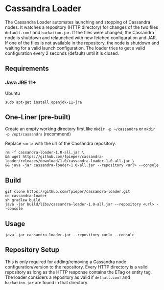 # Cassandra Loader

The Cassandra Loader automates launching and stopping of Cassandra nodes. It watches a repository (HTTP directory) for changes of 
the two files ``default.conf`` and ``hackation.jar``. If the files were changed, the Cassandra node is shutdown and relaunched with new fetched
configuration and JAR. If one of the files is not available in the repository, the node is shutdown and waiting for a valid launch configuration.
The loader tries to get a valid configuration every 2 seconds (default) until it is closed.

## Requirements
### Java JRE 11+
Ubuntu
````
sudo apt-get install openjdk-11-jre
````



## One-Liner (pre-built)
Create an empty working directory first like ``mkdir -p ~/cassandra`` or ``mkdir -p /opt/cassandra`` (recommend)

Replace ``<url>`` with the url of the Cassandra repository. 
````
rm -f cassandra-loader-1.0-all.jar \
&& wget https://github.com/fpieper/cassandra-loader/releases/download/1.0/cassandra-loader-1.0-all.jar \
&& java -jar cassandra-loader-1.0-all.jar --repository <url> --console
````

## Build
````
git clone https://github.com/fpieper/cassandra-loader.git
cd cassandra-loader
sh gradlew build
java -jar build/libs/cassandra-loader-1.0-all.jar --repository <url> --console
````

## Usage
````
java -jar cassandra-loader.jar --repository <url> --console
````

## Repository Setup
This is only required for adding/removing a Cassandra node configuration/version to the repository.
Every HTTP directory is a valid repository as long as the HTTP response contains the ETag or entity tag.
The loader considers a repository as valid if ``default.conf`` and ``hackation.jar`` are found in that directory.
